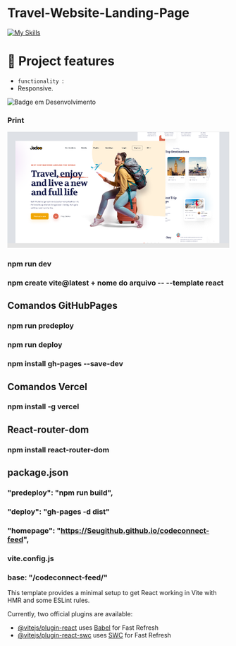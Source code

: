 # Travel-Website-Landing-Page

  [![My Skills](https://skillicons.dev/icons?i=html,css,js,nodejs,react,vite)](https://skillicons.dev)


  # :hammer: Project features

- `functionality `:
- Responsive.
  
![Badge em Desenvolvimento](http://img.shields.io/static/v1?label=STATUS&message=%20finished&color=GREEN&style=for-the-badge)

### Print
  <img src="https://github.com/DocCaio/Travel-Website-Landing-Page/blob/main/public/print.png" alt="Minha Figura">

### npm run dev

### npm create vite@latest + nome do arquivo -- --template react

## Comandos GitHubPages

### npm run predeploy

### npm run deploy

### npm install gh-pages --save-dev

## Comandos Vercel

### npm install -g vercel

## React-router-dom

### npm install react-router-dom

## package.json

### "predeploy": "npm run build",
### "deploy": "gh-pages -d dist"
### "homepage": "https://Seugithub.github.io/codeconnect-feed",

### vite.config.js

### base: "/codeconnect-feed/"







This template provides a minimal setup to get React working in Vite with HMR and some ESLint rules.

Currently, two official plugins are available:

- [@vitejs/plugin-react](https://github.com/vitejs/vite-plugin-react/blob/main/packages/plugin-react/README.md) uses [Babel](https://babeljs.io/) for Fast Refresh
- [@vitejs/plugin-react-swc](https://github.com/vitejs/vite-plugin-react-swc) uses [SWC](https://swc.rs/) for Fast Refresh
